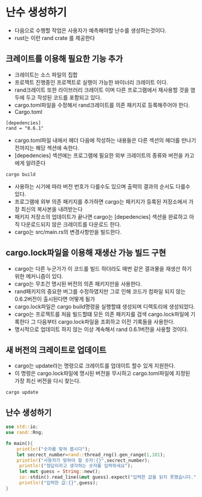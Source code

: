 # 난수 생성하기

- 다음으로 수행할 작업은 사용자가 예측해야할 난수를 생성하는것이다.
- rust는 이런 rand crate 를 제공한다

## 크레이트를 이용해 필요한 기능 추가

- 크레이트는 소스 파일의 집합
- 프로젝트 진행중인 프로젝트로 실행이 가능한 바이너리 크레이트 이다.
- rand크레이트 또한 라이브러리 크레이트 이며 다른 프로그램에서 재사용할 것을 염두에 두고 작성된 코드를 포함되고 있다.
- cargo.toml파일을 수정해서 rand크레이트를 의존 패키지로 등록해주어야 한다.
- Cargo.toml

```
[depedencies]
rand = "0.6.1"
```

- cargo.toml파일 내에서 헤더 다음에 작성하는 내용들은 다른 섹션의 헤더를 만나기 전까지는 해당 섹션에 속한다.
- [depedencies] 섹션에는 프로그램에 필요한 외부 크레이트의 종류와 버전을 카고에게 알려준다

```
cargo build
```

- 사용하는 시기에 따라 버전 번호가 다를수도 있으며 출력의 결과의 순서도 다를수 있다.
- 프로그램에 외부 의존 패키지를 추가하면 cargo는 패키지가 등록된 저장소에서 가장 최신의 복사본을 내려받는다
- 패키지 저장소의 업데이트가 끝나면 cargo는 [depedencies] 섹션을 완료하고 아직 다운로드되지 않은 크레이트를 다운로드 한다.
- cargo는 src/main.rs의 변경사항만을 빌드한다.

## cargo.lock파일을 이용해 재생산 가능 빌드 구현

- cargo는 다른 누군가가 이 코드를 빌드 하더라도 매번 같은 결과물을 재생산 하기위한 메커니즘이 있다.
- cargo는 무조건 명시된 버전의 의존 패키지만을 사용한다.
- rand패키지의 중요한 버그를 수정하였지만 그로 인해 코드가 컴파일 되지 않는 0.6.2버전이 출시된다면 어떻게 될가
- cargo.lock파일은 cargo build명령을 실행할떄 생성되며 디렉토리에 생성되었다.
- cargo는 프로젝트를 처음 빌드할떄 모든 의존 패키지를 검색 cargo.lock파일에 기록한다 그 다음부터 cargo.lock파일을 조회하고 이전 기록들을 사용한다.
- 명시적으로 업데이트 하지 않는 이상 계속해서 rand 0.6.1버전을 사용할 것이다.

## 새 버전의 크레이트로 업데이트

- cargo는 update라는 명령으로 크레이트를 업데이트 할수 있게 지원한다.
- 이 명령은 cargo.lock파일에 명시된 버전을 무시하고 cargo.toml파일에 지정된 가장 최신 버전을 다시 찾는다.

```
cargo update
```

## 난수 생성하기

```rs
use std::io;
use rand::Rng;

fn main(){
    println!("숫자를 맞혀 봅시다");
    let secrect_number=rand::thread_rng().gen_range(1,101);
    println!("사용자가 맞혀야 할 숫자:{}",secrect_number);
     println!("정답이라고 생각하는 숫자를 입력하세요");
     let mut guess = String::new();
     io::stdin().read_line(&mut guess).expect("입력한 값을 읽지 못했습니다.");
     println!("입력한 값:{}",guess);
}
```
